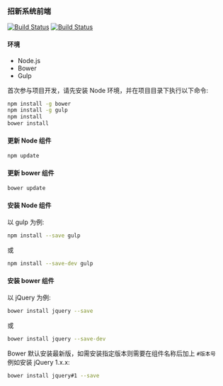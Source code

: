 ### 招新系统前端
[![Build Status](https://git.wutnews.net/gwc0721/joinus-frontend/badges/master/build.svg)](https://git.wutnews.net/gwc0721/joinus-frontend/builds)
[![Build Status](https://ci.wutnews.net/gwc0721/joinus-frontend.svg?token=YE8JszxHLNbshJmMo8ws&branch=master)](https://ci.wutnews.net/gwc0721/joinus-frontend)

#### 环境
* Node.js
* Bower
* Gulp

首次参与项目开发，请先安装 Node 环境，并在项目目录下执行以下命令:
```bash
npm install -g bower
npm install -g gulp
npm install
bower install
```

#### 更新 Node 组件
```sh
npm update
```

#### 更新 bower 组件
```sh
bower update
```

#### 安装 Node 组件
以 gulp 为例:
```sh
npm install --save gulp
```
或
```sh
npm install --save-dev gulp
```

#### 安装 bower 组件
以 jQuery 为例:
```sh
bower install jquery --save
```
或
```sh
bower install jquery --save-dev
```

Bower 默认安装最新版，如需安装指定版本则需要在组件名称后加上 `#版本号`  
例如安装 jQuery 1.x.x:
```sh
bower install jquery#1 --save
```
